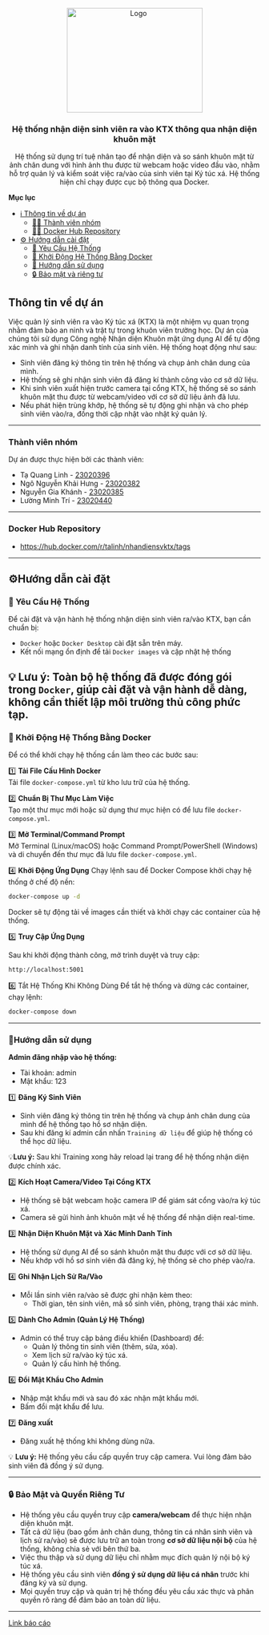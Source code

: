 <br />

<div align="center"><a  href="#top"></a>

<img  src="https://scontent.fhan4-5.fna.fbcdn.net/v/t39.30808-6/311132686_10160574411287259_2334651095928618880_n.jpg?_nc_cat=103&ccb=1-7&_nc_sid=6ee11a&_nc_ohc=7Dr61rhBM_MQ7kNvwHR8lVa&_nc_oc=Adl9duhsI5y3tIe6V1XS7B0h14NIv7XdunCqKCBuF2jk8eaUhKtz1wAPBJIW34sYyD4&_nc_zt=23&_nc_ht=scontent.fhan4-5.fna&_nc_gid=5HZaSS_S17QlVY7V4XpCvw&oh=00_AfIew9R4oSEeo6ABAcbd6NxixGqn_6l_0P2LYL3YmBgyvg&oe=683B3A9F"  alt="Logo"  width="271"  height="209">

<h3 align="center">Hệ thống nhận diện sinh viên ra vào KTX thông qua nhận diện khuôn mặt</h3>

<p align="center">

Hệ thống sử dụng trí tuệ nhân tạo để nhận diện và so sánh khuôn mặt từ ảnh chân dung với hình ảnh thu được từ webcam hoặc video đầu vào, nhằm hỗ trợ quản lý và kiểm soát việc ra/vào của sinh viên tại Ký túc xá. Hệ thống hiện chỉ chạy được cục bộ thông qua Docker.

</div>

**Mục lục**

- [ℹ Thông tin về dự án](#ℹ-thông-tin-về-dự-án)
  - [👨‍💻 Thành viên nhóm](#-thành-viên-nhóm)
  - [👨‍💻 Docker Hub Repository](#-Docker-Hub-Repository)
- [⚙️ Hướng dẫn cài đặt](#-Hướng-dẫn-cài-đặt)
  - [📝 Yêu Cầu Hệ Thống](#-Yêu-cầu-hệ-thống)
  - [🐳 Khởi Động Hệ Thống Bằng Docker](#-Khởi-động-hệ-thống-bằng-docker)
  - [📖 Hướng dẫn sử dụng](#-Hướng-dẫn-sử-dụng)
  - [🔒 Bảo mật và riêng tư](#-Bảo-mật-và-riêng-tư)

## Thông tin về dự án
Việc quản lý sinh viên ra vào Ký túc xá (KTX) là một nhiệm vụ quan trọng nhằm đảm bảo an ninh và trật tự trong khuôn viên trường học. Dự án của chúng tôi sử dụng Công nghệ Nhận diện Khuôn mặt ứng dụng AI để tự động xác minh và ghi nhận danh tính của sinh viên. Hệ thống hoạt động như sau:

- Sinh viên đăng ký thông tin trên hệ thống và chụp ảnh chân dung của mình.
- Hệ thống sẽ ghi nhận sinh viên đã đăng kí thành công vào cơ sở dữ liệu.
- Khi sinh viên xuất hiện trước camera tại cổng KTX, hệ thống sẽ so sánh khuôn mặt thu được từ webcam/video với cơ sở dữ liệu ảnh đã lưu.
- Nếu phát hiện trùng khớp, hệ thống sẽ tự động ghi nhận và cho phép sinh viên vào/ra, đồng thời cập nhật vào nhật ký quản lý.

---

### Thành viên nhóm
Dự án được thực hiện bởi các thành viên:
* Tạ Quang Linh - [23020396](mailto:23020396@vnu.edu.vn)
* Ngô Nguyễn Khải Hưng - [23020382](mailto:23020382@vnu.edu.vn)
* Nguyễn Gia Khánh - [23020385](mailto:23020385@vnu.edu.vn)
* Lường Minh Trí - [23020440](mailto:23020440@vnu.edu.vn)

---

### Docker Hub Repository
- https://hub.docker.com/r/talinh/nhandiensvktx/tags

---

## ⚙️Hướng dẫn cài đặt

### 📝 Yêu Cầu Hệ Thống
Để cài đặt và vận hành hệ thống nhận diện sinh viên ra/vào KTX, bạn cần chuẩn bị:

- `Docker` hoặc `Docker Desktop` cài đặt sẵn trên máy.
- Kết nối mạng ổn định để tải `Docker images` và cập nhật hệ thống

💡 Lưu ý: Toàn bộ hệ thống đã được đóng gói trong `Docker`, giúp cài đặt và vận hành dễ dàng, không cần thiết lập môi trường thủ công phức tạp.
---
### 🐳 Khởi Động Hệ Thống Bằng Docker
Để có thể khởi chạy hệ thống cần làm theo các bước sau:

1️⃣ **Tải File Cấu Hình Docker**  
Tải file `docker-compose.yml` từ kho lưu trữ của hệ thống.

2️⃣ **Chuẩn Bị Thư Mục Làm Việc**  
Tạo một thư mục mới hoặc sử dụng thư mục hiện có để lưu file `docker-compose.yml`.

3️⃣ **Mở Terminal/Command Prompt**  
Mở Terminal (Linux/macOS) hoặc Command Prompt/PowerShell (Windows) và di chuyển đến thư mục đã lưu file `docker-compose.yml`.

4️⃣ **Khởi Động Ứng Dụng**
Chạy lệnh sau để Docker Compose khởi chạy hệ thống ở chế độ nền:
```bash
docker-compose up -d
```
Docker sẽ tự động tải về images cần thiết và khởi chạy các container của hệ thống.

5️⃣ **Truy Cập Ứng Dụng**

Sau khi khởi động thành công, mở trình duyệt và truy cập:
```bash
http://localhost:5001
```
6️⃣ Tắt Hệ Thống Khi Không Dùng
Để tắt hệ thống và dừng các container, chạy lệnh:
```bash
docker-compose down
```
---
### 📖Hướng dẫn sử dụng

**Admin đăng nhập vào hệ thống:**
- Tài khoản: admin
- Mật khẩu: 123

1️⃣ **Đăng Ký Sinh Viên**  
- Sinh viên đăng ký thông tin trên hệ thống và chụp ảnh chân dung của mình để hệ thống tạo hồ sơ nhận diện.
- Sau khi đăng kí admin cần nhấn `Training dữ liệu` để giúp hệ thống có thể học dữ liệu.

💡**Lưu ý:** Sau khi Training xong hãy reload lại trang để hệ thống nhận diện được chính xác.

2️⃣ **Kích Hoạt Camera/Video Tại Cổng KTX**  
- Hệ thống sẽ bật webcam hoặc camera IP để giám sát cổng vào/ra ký túc xá.
- Camera sẽ gửi hình ảnh khuôn mặt về hệ thống để nhận diện real-time.

3️⃣ **Nhận Diện Khuôn Mặt và Xác Minh Danh Tính**  
- Hệ thống sử dụng AI để so sánh khuôn mặt thu được với cơ sở dữ liệu.
- Nếu khớp với hồ sơ sinh viên đã đăng ký, hệ thống sẽ cho phép vào/ra.

4️⃣ **Ghi Nhận Lịch Sử Ra/Vào**  
- Mỗi lần sinh viên ra/vào sẽ được ghi nhận kèm theo:  
  - Thời gian, tên sinh viên, mã số sinh viên, phòng, trạng thái xác minh.

5️⃣ **Dành Cho Admin (Quản Lý Hệ Thống)**  
- Admin có thể truy cập bảng điều khiển (Dashboard) để:  
  - Quản lý thông tin sinh viên (thêm, sửa, xóa).  
  - Xem lịch sử ra/vào ký túc xá.  
  - Quản lý cấu hình hệ thống.

6️⃣ **Đổi Mật Khẩu Cho Admin**
- Nhập mật khẩu mới và sau đó xác nhận mật khẩu mới.
- Bấm đổi mật khẩu để lưu.

7️⃣ **Đăng xuất**
- Đăng xuất hệ thống khi không dùng nữa.

💡 **Lưu ý:** Hệ thống yêu cầu cấp quyền truy cập camera. Vui lòng đảm bảo sinh viên đã đồng ý sử dụng.

---

### 🔒 Bảo Mật và Quyền Riêng Tư

- Hệ thống yêu cầu quyền truy cập **camera/webcam** để thực hiện nhận diện khuôn mặt.
- Tất cả dữ liệu (bao gồm ảnh chân dung, thông tin cá nhân sinh viên và lịch sử ra/vào) sẽ được lưu trữ an toàn trong **cơ sở dữ liệu nội bộ** của hệ thống, không chia sẻ với bên thứ ba.
- Việc thu thập và sử dụng dữ liệu chỉ nhằm mục đích quản lý nội bộ ký túc xá.
- Hệ thống yêu cầu sinh viên **đồng ý sử dụng dữ liệu cá nhân** trước khi đăng ký và sử dụng.
- Mọi quyền truy cập và quản trị hệ thống đều yêu cầu xác thực và phân quyền rõ ràng để đảm bảo an toàn dữ liệu.

---

[Link báo cáo](https://www.notion.so/T-i-li-u-thi-t-k-h-th-ng-nh-n-di-n-sinh-vi-n-ra-v-o-k-t-c-x-1f695f47bee48087aff8e10d29136c4b?pvs=4)
